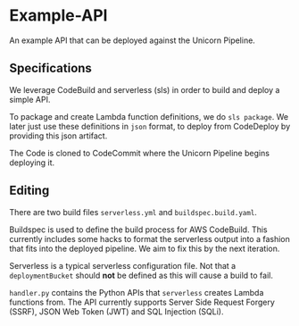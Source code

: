 # Example-API

An example API that can be deployed against the Unicorn Pipeline.

## Specifications
We leverage CodeBuild and serverless (sls) in order to build and deploy a simple
API.

To package and create Lambda function definitions, we do `sls package`.
We later just use these definitions in `json` format, to deploy from CodeDeploy by providing this json artifact.

The Code is cloned to CodeCommit where the Unicorn Pipeline begins deploying it.

## Editing
There are two build files `serverless.yml` and `buildspec.build.yaml`.

Buildspec is used to define the build process for AWS CodeBuild. This currently
includes some hacks to format the serverless output into a fashion that fits
into the deployed pipeline. We aim to fix this by the next iteration.

Serverless is a typical serverless configuration file. Not that a `deploymentBucket` should **not** be defined as this will cause a build to fail.

`handler.py` contains the Python APIs that `serverless` creates Lambda functions from. The API currently supports Server Side Request Forgery (SSRF), JSON Web Token (JWT) and SQL Injection (SQLi).

